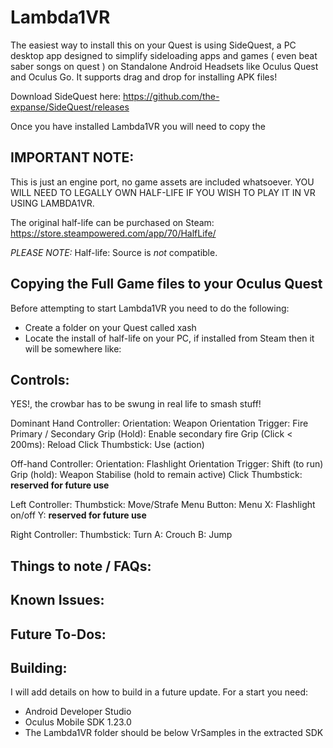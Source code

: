 Lambda1VR
==========


The easiest way to install this on your Quest is using SideQuest, a PC desktop app designed to simplify sideloading apps and games ( even beat saber songs on quest ) on Standalone Android Headsets like Oculus Quest and Oculus Go. It supports drag and drop for installing APK files!

Download SideQuest here:
https://github.com/the-expanse/SideQuest/releases

Once you have installed Lambda1VR you will need to copy the 

IMPORTANT NOTE:
---------------

This is just an engine port, no game assets are included whatsoever. YOU WILL NEED TO LEGALLY OWN HALF-LIFE IF YOU WISH TO PLAY IT IN VR USING LAMBDA1VR.

The original half-life can be purchased on Steam:  https://store.steampowered.com/app/70/HalfLife/

*PLEASE NOTE:* Half-life: Source is *not* compatible.


Copying the Full Game files to your Oculus Quest
------------------------------------------------

Before attempting to start Lambda1VR you need to do the following:

- Create a folder on your Quest called xash
- Locate the install of half-life on your PC, if installed from Steam then it will be somewhere like:




Controls:
---------

YES!, the crowbar has to be swung in real life to smash stuff!

Dominant Hand Controller:
Orientation: 			  Weapon Orientation
Trigger:				    Fire Primary / Secondary
Grip (Hold):			  Enable secondary fire
Grip (Click < 200ms):	Reload
Click Thumbstick:		Use (action)


Off-hand Controller:
Orientation: 			  Flashlight Orientation
Trigger:				    Shift (to run)
Grip (hold):			  Weapon Stabilise (hold to remain active)
Click Thumbstick:	  **reserved for future use**


Left Controller:
Thumbstick:				  Move/Strafe
Menu Button:			  Menu
X:						      Flashlight on/off
Y:						      **reserved for future use**


Right Controller:
Thumbstick:				  Turn
A:						      Crouch
B:						      Jump



Things to note / FAQs:
----------------------



Known Issues:
-------------



Future To-Dos:
--------------


Building:
---------

I will add details on how to build in a future update. For a start you need:

* Android Developer Studio
* Oculus Mobile SDK 1.23.0
* The Lambda1VR folder should be below VrSamples in the extracted SDK
